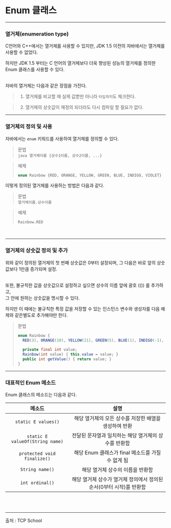 # Enum 클래스

---

### 열거체(enumeration type)

C언어와 C++에서는 열거체를 사용할 수 있지만, JDK 1.5 이전의 자바에서는 열거체를 사용할 수 없었다.

하지만 JDK 1.5 부터는 C 언어의 열거체보다 더욱 향상된 성능의 열거체를 정의한 Enum 클래스를 사용할 수 있다.

<br>
자바의 열거체는 다음과 같은 장점을 가진다.
<br>

> 1. 열거체를 비교할 때 실제 값뿐만 아니라 `타입까지`도 체크한다.
     <br>

> 2. 열거체의 상숫값이 재정의 되더라도 다시 컴파일 할 필요가 없다.

---

### 열거체의 정의 및 사용

자바에서는 `enum` 키워드를 사용하여 열거체를 정의할 수 있다.

> 문법 <br>
> ```java 열거체이름 {상수1이름, 상수2이름, ...}```

> 예제    <br>
> ```java
> enum Rainbow {RED, ORANGE, YELLOW, GREEN, BLUE, INDIGO, VIOLET}
> ```

이렇게 정의된 열거체를 사용하는 방법은 다음과 같다.

> 문법 <br>
> ```열거체이름.상수이름```

> 예제 <br>
> ```
> Rainbow.RED
> ```
<br>

---

### 열거체의 상숫값 정의 및 추가

위와 같이 정의된 열거체의 첫 번째 상숫값은 0부터 설정되며, 그 다음은 바로 앞의 상숫값보다 1만큼 증가되며 설정.

<br>
또한, 불규칙한 값을 상숫값으로 설정하고 싶으면 상수의 이름 앞에 괄호 (()) 를 추가하고,<br>
그 안에 원하는 상숫값을 명시할 수 있다.

하지만 이 때에는 불규칙한 특정 값을 저장할 수 있는 인스턴스 변수와 생성자를 다음 예제와 같은별도로 추가해야만 한다.

> 문법 <br>
> ```java
> enum Rainbow {
>   RED(3), ORANGE(10), YELLOW(21), GREEN(5), BLUE(1), INDIGO(-1), VIOLET(-11);
>   
>   private final int value;
>   Rainbow(int value) { this.value = value; }
>   public int getValue() { return value; }
> }

---

### 대표적인 Enum 메소드

Enum 클래스의 메소드는 다음과 같다.

|  메소드 | 설명 |
|:---:|:---:|
| `static E values()` | 해당 열거체의 모든 상수를 저장한 배열을 생성하여 반환 |
| `static E valueOf(String name)`  | 전달된 문자열과 일치하는 해당 열거체의 상수를 반환함 | 
| `protected void finalize()` | 해당 Enum 클래스가 final 메소드를 가질 수 없게 됨 |
| `String name()` | 해당 열거체 상수의 이름을 반환함 |
| `int ordinal()` | 해당 열거체 상수가 열거체 정의에서 정의된 순서(0부터 시작)를 반환함 |

<br><br>

---
출처 : TCP School

